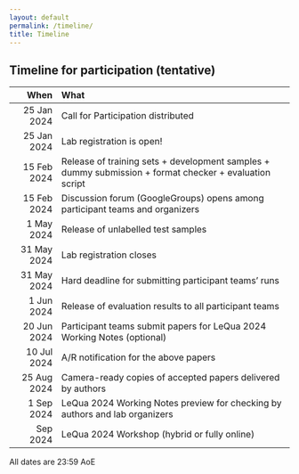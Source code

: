 ```yaml
---
layout: default
permalink: /timeline/
title: Timeline
---
```


## Timeline for participation (tentative)

|  **When** | **What** |
|      ---:|:---|
| 25 Jan 2024	| Call for Participation distributed |
| 25 Jan 2024	| Lab registration is open! |
| 15 Feb 2024	| Release of training sets + development samples + dummy submission + format checker + evaluation script |
| 15 Feb 2024	| Discussion forum (GoogleGroups) opens among participant teams and organizers |
|  1 May 2024	| Release of unlabelled test samples |
| 31 May 2024	| Lab registration closes |
| 31 May 2024	| Hard deadline for submitting participant teams’ runs |
|  1 Jun 2024	| Release of evaluation results to all participant teams |
| 20 Jun 2024	| Participant teams submit papers for LeQua 2024 Working Notes (optional) |
| 10 Jul 2024	| A/R notification for the above papers |
| 25 Aug 2024	| Camera-ready copies of accepted papers delivered by authors |
|  1 Sep 2024	| LeQua 2024 Working Notes preview for checking by authors and lab organizers |
|    Sep 2024 | LeQua 2024 Workshop (hybrid or fully online) |

All dates are 23:59 AoE
